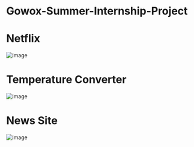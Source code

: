 # Gowox-Summer-Internship-Project
# Netflix
![image](https://github.com/PiyushRaj714/Gowox-Summer-Internship-Project/assets/84971685/593bb909-d991-4138-a09d-4d4e45fa81da)

# Temperature Converter
![image](https://github.com/PiyushRaj714/Gowox-Summer-Internship-Project/assets/84971685/bb51d87f-f6b0-4d44-b0f1-2497e34b79df)

# News Site
![image](https://github.com/PiyushRaj714/Gowox-Summer-Internship-Project/assets/84971685/0c6d247f-1aa6-4e95-b718-25c9afe48824)

